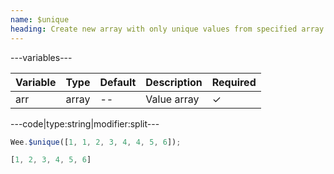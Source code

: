 ```yaml
---
name: $unique
heading: Create new array with only unique values from specified array
---
```


---variables---

| Variable | Type | Default | Description | Required |
| -- | -- | -- | -- | -- |
| arr | array | -- | Value array | &#10003; |

---code|type:string|modifier:split---

```javascript
Wee.$unique([1, 1, 2, 3, 4, 4, 5, 6]);
```

```javascript
[1, 2, 3, 4, 5, 6]
```